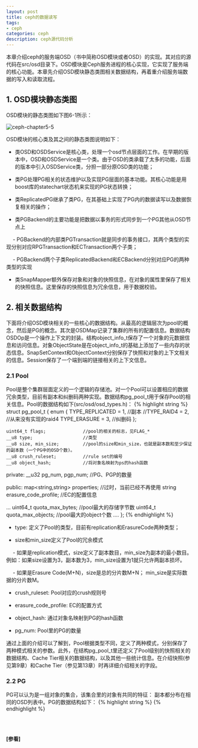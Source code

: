```yaml
---
layout: post
title: ceph的数据读写
tags:
- ceph
categories: ceph
description: ceph源代码分析
---
```



本章介绍ceph的服务端OSD（书中简称OSD模块或者OSD）的实现。其对应的源代码在src/osd目录下。OSD模块是Ceph服务进程的核心实现，它实现了服务端的核心功能。本章先介绍OSD模块静态类图相关数据结构，再着重介绍服务端数据的写入和读取流程。

<!-- more -->


## 1. OSD模块静态类图
OSD模块的静态类图如下图6-1所示：

![ceph-chapter5-5](https://ivanzz1001.github.io/records/assets/img/ceph/sca/ceph_chapter6_1.jpg)

OSD模块的核心类及其之间的静态类图说明如下：

* 类OSD和OSDService是核心类，处理一个osd节点层面的工作。在早期的版本中，OSD和OSDService是一个类。由于OSD的类承载了太多的功能，后面的版本中引入OSDService类，分担一部分原OSD类的功能；

* 类PG处理PG相关的状态维护以及实现PG层面的基本功能。其核心功能是用boost库的statechart状态机来实现的PG状态转换；

* 类ReplicatedPG继承了类PG，在其基础上实现了PG内的数据读写以及数据恢复相关的操作；

* 类PGBackend的主要功能是把数据以事务的形式同步到一个PG其他从OSD节点上

&emsp; - PGBackend的内部类PGTransaction就是同步的事务接口，其两个类型的实现分别对应RPGTransaction和ECTransaction两个子类；

&emsp; - PGBackend两个子类ReplicatedBackend和ECBackend分别对应PG的两种类型的实现


* 类SnapMapper额外保存对象和对象的快照信息，在对象的属性里保存了相关的快照信息。这里保存的快照信息为冗余信息，用于数据校验。

## 2. 相关数据结构
下面将介绍OSD模块相关的一些核心的数据结构。从最高的逻辑层次为pool的概念，然后是PG的概念。其次是OSDMap记录了集群的所有的配置信息。数据结构OSDOp是一个操作上下文的封装。结构object_info_t保存了一个对象的元数据信息和访问信息。对象ObjectState是在object_info_t的基础上添加了一些内存的状态信息。SnapSetContext和ObjectContext分别保存了快照和对象的上下文相关的信息。Session保存了一个端到端的链接相关的上下文信息。

### 2.1 Pool
Pool是整个集群层面定义的一个逻辑的存储池。对一个Pool可以设置相应的数据冗余类型，目前有副本和纠删码两种实现。数据结构pg_pool_t用于保存Pool的相关信息。Pool的数据结构如下(src/osd/osd_types.h)：
{% highlight string %}
struct pg_pool_t {
	enum {
		TYPE_REPLICATED = 1,     //副本
		//TYPE_RAID4 = 2,        //从来没有实现的raid4
		TYPE_ERASURE = 3,        //纠删码
	};
	
	uint64_t flags;              //pool的相关的标志，见FLAG_*
	__u8 type;                   //类型
	__u8 size, min_size;         //pool的size和min_size，也就是副本数和至少保证的副本数（一个PG中的OSD个数)。
	__u8 crush_ruleset;          //rule set的编号
	__u8 object_hash;            //将对象名映射为ps的hash函数
	
private:
  __u32 pg_num, pgp_num;         //PG、PGP的数量
  
public:
  map<string,string> properties;  //过时，当前已经不再使用
  string erasure_code_profile;    //EC的配置信息
  
  ...
  uint64_t quota_max_bytes;      //pool最大的存储字节数
  uint64_t quota_max_objects;    //pool最大的object个数
  ....
};
{% endhighlight %}

* type: 定义了Pool的类型，目前有replication和ErasureCode两种类型；

* size和min_size定义了Pool的冗余模式

&emsp; - 如果是replication模式，size定义了副本数目，min_size为副本的最小数目。例如：如果size设置为3，副本数为3，min_size设置为1就只允许两副本损坏。

&emsp; - 如果是Erasure Code(M+N)，size是总的分片数M+N； min_size是实际数据的分片数M。

* crush_ruleset: Pool对应的crush规则号

* erasure_code_profile: EC的配置方式

* object_hash: 通过对象名映射到PG的hash函数

* pg_num: Pool里的PG的数量

通过上面的介绍可以了解到，Pool根据类型不同，定义了两种模式，分别保存了两种模式相关的参数。此外，在结构pg_pool_t里还定义了Pool级别的快照相关的数据结构、Cache Tier相关的数据结构，以及其他一些统计信息。在介绍快照(参见第9章）和Cache Tier（参见第13章）时再详细介绍相关的字段。

### 2.2 PG
PG可以认为是一组对象的集合，该集合里的对象有共同的特征： 副本都分布在相同的OSD列表中。PG的数据结构如下：
{% highlight string %}
{% endhighlight %}









<br />
<br />

**[参看]**





<br />
<br />
<br />

